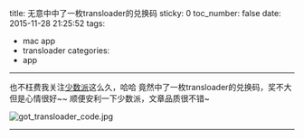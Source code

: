 title: 无意中中了一枚transloader的兑换码
sticky: 0
toc_number: false
date: 2015-11-28 21:25:52
tags:
  - mac app
  - transloader
categories:
  - app
---

也不枉费我关注[少数派](http://sspai)这么久，哈哈
竟然中了一枚transloader的兑换码，奖不大但是心情很好~~
顺便安利一下少数派，文章品质很不错~

![got_transloader_code.jpg](https://winterttrgithubio.blob.core.windows.net/images/2015-11-28-Got-the-redeem-code-for-transloader/got_transloader_code.jpg)

<!--more-->





---
